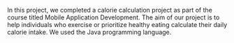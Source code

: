 In this project, we completed a calorie calculation project as part of the course titled Mobile Application Development. 
The aim of our project is to help individuals who exercise or prioritize healthy eating calculate their daily calorie intake. 
We used the Java programming language.







